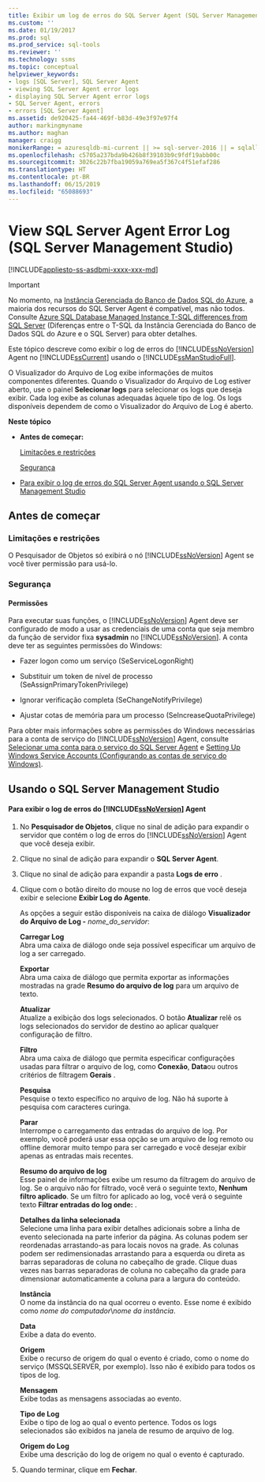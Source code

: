 ```yaml
---
title: Exibir um log de erros do SQL Server Agent (SQL Server Management Studio) | Microsoft Docs
ms.custom: ''
ms.date: 01/19/2017
ms.prod: sql
ms.prod_service: sql-tools
ms.reviewer: ''
ms.technology: ssms
ms.topic: conceptual
helpviewer_keywords:
- logs [SQL Server], SQL Server Agent
- viewing SQL Server Agent error logs
- displaying SQL Server Agent error logs
- SQL Server Agent, errors
- errors [SQL Server Agent]
ms.assetid: de920425-fa44-469f-b83d-49e3f97e97f4
author: markingmyname
ms.author: maghan
manager: craigg
monikerRange: = azuresqldb-mi-current || >= sql-server-2016 || = sqlallproducts-allversions
ms.openlocfilehash: c5705a237bda9b426b8f39103b9c9fdf19abb00c
ms.sourcegitcommit: 3026c22b7fba19059a769ea5f367c4f51efaf286
ms.translationtype: HT
ms.contentlocale: pt-BR
ms.lasthandoff: 06/15/2019
ms.locfileid: "65088693"
---
```

# <a name="view-sql-server-agent-error-log-sql-server-management-studio"></a>View SQL Server Agent Error Log (SQL Server Management Studio)
[!INCLUDE[appliesto-ss-asdbmi-xxxx-xxx-md](../../includes/appliesto-ss-asdbmi-xxxx-xxx-md.md)]

> [!IMPORTANT]  
> No momento, na [Instância Gerenciada do Banco de Dados SQL do Azure](https://docs.microsoft.com/azure/sql-database/sql-database-managed-instance), a maioria dos recursos do SQL Server Agent é compatível, mas não todos. Consulte [Azure SQL Database Managed Instance T-SQL differences from SQL Server](https://docs.microsoft.com/azure/sql-database/sql-database-managed-instance-transact-sql-information#sql-server-agent) (Diferenças entre o T-SQL da Instância Gerenciada do Banco de Dados SQL do Azure e o SQL Server) para obter detalhes.

Este tópico descreve como exibir o log de erros do  [!INCLUDE[ssNoVersion](../../includes/ssnoversion-md.md)] Agent no [!INCLUDE[ssCurrent](../../includes/sscurrent-md.md)] usando o [!INCLUDE[ssManStudioFull](../../includes/ssmanstudiofull-md.md)].  
  
O Visualizador do Arquivo de Log exibe informações de muitos componentes diferentes. Quando o Visualizador do Arquivo de Log estiver aberto, use o painel **Selecionar logs** para selecionar os logs que deseja exibir. Cada log exibe as colunas adequadas àquele tipo de log. Os logs disponíveis dependem de como o Visualizador do Arquivo de Log é aberto.  
  
**Neste tópico**  
  
-   **Antes de começar:**  
  
    [Limitações e restrições](#Restrictions)  
  
    [Segurança](#Security)  
  
-   [Para exibir o log de erros do SQL Server Agent usando o SQL Server Management Studio](#SSMSProcedure)  
  
## <a name="BeforeYouBegin"></a>Antes de começar  
  
### <a name="Restrictions"></a>Limitações e restrições  
O Pesquisador de Objetos só exibirá o nó [!INCLUDE[ssNoVersion](../../includes/ssnoversion-md.md)] Agent se você tiver permissão para usá-lo.  
  
### <a name="Security"></a>Segurança  
  
#### <a name="Permissions"></a>Permissões  
Para executar suas funções, o [!INCLUDE[ssNoVersion](../../includes/ssnoversion-md.md)] Agent deve ser configurado de modo a usar as credenciais de uma conta que seja membro da função de servidor fixa **sysadmin** no [!INCLUDE[ssNoVersion](../../includes/ssnoversion-md.md)]. A conta deve ter as seguintes permissões do Windows:  
  
-   Fazer logon como um serviço (SeServiceLogonRight)  
  
-   Substituir um token de nível de processo (SeAssignPrimaryTokenPrivilege)  
  
-   Ignorar verificação completa (SeChangeNotifyPrivilege)  
  
-   Ajustar cotas de memória para um processo (SeIncreaseQuotaPrivilege)  
  
Para obter mais informações sobre as permissões do Windows necessárias para a conta de serviço do [!INCLUDE[ssNoVersion](../../includes/ssnoversion-md.md)] Agent, consulte [Selecionar uma conta para o serviço do SQL Server Agent](../../ssms/agent/select-an-account-for-the-sql-server-agent-service.md) e [Setting Up Windows Service Accounts (Configurando as contas de serviço do Windows)](../../database-engine/configure-windows/configure-windows-service-accounts-and-permissions.md).  
  
## <a name="SSMSProcedure"></a>Usando o SQL Server Management Studio  
  
#### <a name="to-view-the-includessnoversionincludesssnoversion-mdmd-agent-error-log"></a>Para exibir o log de erros do [!INCLUDE[ssNoVersion](../../includes/ssnoversion-md.md)] Agent  
  
1.  No **Pesquisador de Objetos**, clique no sinal de adição para expandir o servidor que contém o log de erros do [!INCLUDE[ssNoVersion](../../includes/ssnoversion-md.md)] Agent que você deseja exibir.  
  
2.  Clique no sinal de adição para expandir o **SQL Server Agent**.  
  
3.  Clique no sinal de adição para expandir a pasta **Logs de erro** .  
  
4.  Clique com o botão direito do mouse no log de erros que você deseja exibir e selecione **Exibir Log do Agente**.  
  
    As opções a seguir estão disponíveis na caixa de diálogo **Visualizador do Arquivo de Log -** _nome_do_servidor_:  
  
    **Carregar Log**  
    Abra uma caixa de diálogo onde seja possível especificar um arquivo de log a ser carregado.  
  
    **Exportar**  
    Abra uma caixa de diálogo que permita exportar as informações mostradas na grade **Resumo do arquivo de log** para um arquivo de texto.  
  
    **Atualizar**  
    Atualize a exibição dos logs selecionados. O botão **Atualizar** relê os logs selecionados do servidor de destino ao aplicar qualquer configuração de filtro.  
  
    **Filtro**  
    Abra uma caixa de diálogo que permita especificar configurações usadas para filtrar o arquivo de log, como **Conexão**, **Data**ou outros critérios de filtragem **Gerais** .  
  
    **Pesquisa**  
    Pesquise o texto específico no arquivo de log. Não há suporte à pesquisa com caracteres curinga.  
  
    **Parar**  
    Interrompe o carregamento das entradas do arquivo de log. Por exemplo, você poderá usar essa opção se um arquivo de log remoto ou offline demorar muito tempo para ser carregado e você desejar exibir apenas as entradas mais recentes.  
  
    **Resumo do arquivo de log**  
    Esse painel de informações exibe um resumo da filtragem do arquivo de log. Se o arquivo não for filtrado, você verá o seguinte texto, **Nenhum filtro aplicado**. Se um filtro for aplicado ao log, você verá o seguinte texto **Filtrar entradas do log onde:** <filter criteria>.  
  
    **Detalhes da linha selecionada**  
    Selecione uma linha para exibir detalhes adicionais sobre a linha de evento selecionada na parte inferior da página. As colunas podem ser reordenadas arrastando-as para locais novos na grade. As colunas podem ser redimensionadas arrastando para a esquerda ou direta as barras separadoras de coluna no cabeçalho de grade. Clique duas vezes nas barras separadoras de coluna no cabeçalho da grade para dimensionar automaticamente a coluna para a largura do conteúdo.  
  
    **Instância**  
    O nome da instância do na qual ocorreu o evento. Esse nome é exibido como *nome do computador*\\*nome da instância*.  
  
    **Data**  
    Exibe a data do evento.  
  
    **Origem**  
    Exibe o recurso de origem do qual o evento é criado, como o nome do serviço (MSSQLSERVER, por exemplo). Isso não é exibido para todos os tipos de log.  
  
    **Mensagem**  
    Exibe todas as mensagens associadas ao evento.  
  
    **Tipo de Log**  
    Exibe o tipo de log ao qual o evento pertence. Todos os logs selecionados são exibidos na janela de resumo de arquivo de log.  
  
    **Origem do Log**  
    Exibe uma descrição do log de origem no qual o evento é capturado.  
  
5.  Quando terminar, clique em **Fechar**.  
  
